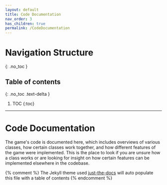 ```yaml
---
layout: default
title: Code Documentation
nav_order: 3
has_children: true
permalink: /CodeDocumentation
---
```


# Navigation Structure
{: .no_toc }

## Table of contents
{: .no_toc .text-delta }

1. TOC
{:toc}

---

# Code Documentation

The game's code is documented here, which includes overviews of various classes, how certain classes work together,
and how different features of the game were implemented. This is the place to look if you are unsure how a class works
or are looking for insight on how certain features can be implemented elsewhere in the codebase.

{% comment %} 
    The Jekyll theme used [just-the-docs](https://pmarsceill.github.io/just-the-docs/) will auto populate this file with a table of contents
{% endcomment %}